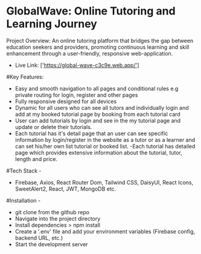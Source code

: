 # GlobalWave: Online Tutoring and Learning Journey

Project Overview: 
An online tutoring platform that bridges the gap between education seekers and providers, promoting continuous learning and skill enhancement through a user-friendly, responsive web-application.

- Live Link: ['https://global-wave-c3c9e.web.app/']



#Key Features:

- Easy and smooth navigation to all pages and conditional rules e.g private routing for login, register and other pages
- Fully responsive designed for all devices
- Dynamic for all users who can see all tutors and individually login and add at my booked tutorial page by booking from each tutorial card 
- User can add tutorials by login and see in the my tutorial page and update or delete their tutorials.
- Each tutorial has it's detail page that an user can see specific information by login/register in the website as a tutor or as a learner and can set his/her own list tutorial or booked list.
-Each tutorial has detailed page which provides extensive information about the tutorial, tutor, length and price.


#Tech Stack - 
- Firebase, Axios, React Router Dom, Tailwind CSS, DaisyUI, React Icons, SweetAlert2, React, JWT, MongoDB etc.


#Installation - 
- git clone from the github repo
- Navigate into the project directory
- Install dependencies  > npm install
- Create a '.env' file and add your environment variables (Firebase config, backend URL, etc.)
- Start the development server

